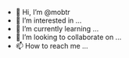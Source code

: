 - 👋 Hi, I’m @mobtr
- 👀 I’m interested in ...
- 🌱 I’m currently learning ...
- 💞️ I’m looking to collaborate on ...
- 📫 How to reach me ...

<!---
mobtr/mobtr is a ✨ special ✨ repository because its `README.md` (this file) appears on your GitHub profile.
You can click the Preview link to take a look at your changes.
--->
